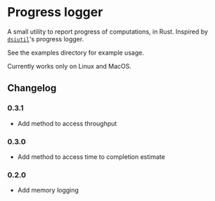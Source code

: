 # Progress logger

A small utility to report progress of computations, in Rust. Inspired by [`dsiutil`](http://dsiutils.di.unimi.it/docs/it/unimi/dsi/logging/ProgressLogger.html)'s progress logger.

See the examples directory for example usage.

Currently works only on Linux and MacOS.

## Changelog

### 0.3.1

- Add method to access throughput

### 0.3.0

- Add method to access time to completion estimate

### 0.2.0

- Add memory logging 
